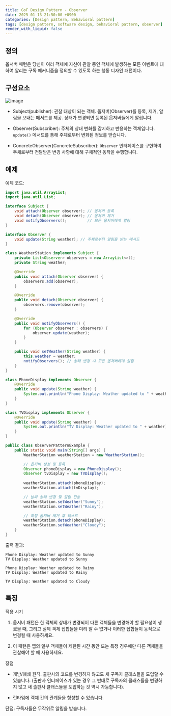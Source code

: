 ```yaml
---
title: GoF Design Pattern - Observer
date: 2025-01-13 21:50:00 +0900
categories: [Design pattern, Behavioral pattern]
tags: [design pattern, software design, behavioral pattern, observer]
render_with_liquid: false
---
```


## 정의

옵서버 패턴은 당신이 여러 객체에 자신이 관찰 중인 객체에 발생하는 모든 이벤트에 대하여 알리는 구독 메커니즘을 정의할 수 있도록 하는 행동 디자인 패턴이다.

## 구성요소

![image](https://refactoring.guru/images/patterns/diagrams/observer/structure-2x.png)

+ Subject(publisher): 관찰 대상이 되는 객체. 옵저버(Observer)를 등록, 제거, 알림을 보내는 메서드를 제공.
상태가 변경되면 등록된 옵저버들에게 알립니다.

+ Observer(Subscriber): 주체의 상태 변화를 감지하고 반응하는 객체입니다. `update()` 메서드를 통해 주체로부터 변화된 정보를 받습니다.

+ ConcreteObserver(ConcreteSubscriber): `Observer` 인터페이스를 구현하여 주체로부터 전달받은 변경 사항에 대해 구체적인 동작을 수행합니다.

## 예제

예제 코드: 

```java
import java.util.ArrayList;
import java.util.List;

interface Subject {
    void attach(Observer observer); // 옵저버 등록
    void detach(Observer observer); // 옵저버 제거
    void notifyObservers();         // 모든 옵저버에게 알림
}

interface Observer {
    void update(String weather); // 주제로부터 알림을 받는 메서드
}

class WeatherStation implements Subject {
    private List<Observer> observers = new ArrayList<>();
    private String weather;

    @Override
    public void attach(Observer observer) {
        observers.add(observer);
    }

    @Override
    public void detach(Observer observer) {
        observers.remove(observer);
    }

    @Override
    public void notifyObservers() {
        for (Observer observer : observers) {
            observer.update(weather);
        }
    }

    public void setWeather(String weather) {
        this.weather = weather;
        notifyObservers(); // 상태 변경 시 모든 옵저버에게 알림
    }
}

class PhoneDisplay implements Observer {
    @Override
    public void update(String weather) {
        System.out.println("Phone Display: Weather updated to " + weather);
    }
}

class TVDisplay implements Observer {
    @Override
    public void update(String weather) {
        System.out.println("TV Display: Weather updated to " + weather);
    }
}

public class ObserverPatternExample {
    public static void main(String[] args) {
        WeatherStation weatherStation = new WeatherStation();

        // 옵저버 생성 및 등록
        Observer phoneDisplay = new PhoneDisplay();
        Observer tvDisplay = new TVDisplay();
        
        weatherStation.attach(phoneDisplay);
        weatherStation.attach(tvDisplay);

        // 날씨 상태 변경 및 알림 전송
        weatherStation.setWeather("Sunny");
        weatherStation.setWeather("Rainy");

        // 특정 옵저버 제거 후 테스트
        weatherStation.detach(phoneDisplay);
        weatherStation.setWeather("Cloudy");
    }
}
```

출력 결과:

```text
Phone Display: Weather updated to Sunny
TV Display: Weather updated to Sunny

Phone Display: Weather updated to Rainy
TV Display: Weather updated to Rainy

TV Display: Weather updated to Cloudy
```

## 특징

적용 시기

1. 옵서버 패턴은 한 객체의 상태가 변경되어 다른 객체들을 변경해야 할 필요성이 생겼을 때, 그리고 실제 객체 집합들을 미리 알 수 없거나 이러한 집합들이 동적으로 변경될 때 사용하세요.

2. 이 패턴은 앱의 일부 객체들이 제한된 시간 동안 또는 특정 경우에만 다른 객체들을 관찰해야 할 때 사용하세요.

장점

+ 개방/폐쇄 원칙. 출판사의 코드를 변경하지 않고도 새 구독자 클래스들을 도입할 수 있습니다. (출판사 인터페이스가 있는 경우 그 반대로 구독자의 클래스들을 변경하지 않고 새 출판사 클래스들을 도입하는 것 역시 가능합니다).

+ 런타임에 객체 간의 관계들을 형성할 수 있습니다.

단점:  구독자들은 무작위로 알림을 받습니다.